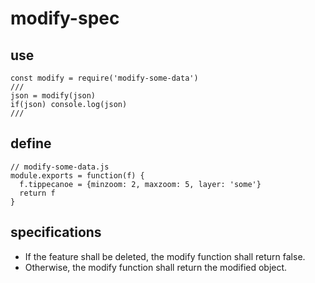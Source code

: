 # modify-spec
## use
```node
const modify = require('modify-some-data')
///
json = modify(json)
if(json) console.log(json)
///
```

## define
```node
// modify-some-data.js
module.exports = function(f) {
  f.tippecanoe = {minzoom: 2, maxzoom: 5, layer: 'some'}
  return f
}
```

## specifications
- If the feature shall be deleted, the modify function shall return false.
- Otherwise, the modify function shall return the modified object.
